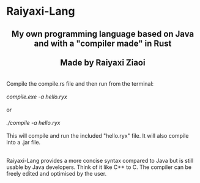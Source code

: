 # Raiyaxi-Lang

<div align="center"><h2>
My own programming language based on Java and with a "compiler made" in Rust<br/><br/>Made by Raiyaxi Ziaoi
</h2></div>
<br/>
Compile the compile.rs file and then run from the terminal:<br/><br/>
<i>compile.exe -a hello.ryx</i><br/><br/>
or<br/><br/>
<i>./compile -a hello.ryx</i><br/><br/>
This will compile and run the included "hello.ryx" file. It will also compile into a .jar file.
<br/><br/>

Raiyaxi-Lang provides a more concise syntax compared to Java but is still usable by Java developers. Think of it like C++ to C. The compiler can be freely edited and optimised by the user.
